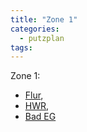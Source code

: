 ```yaml
---
title: "Zone 1"
categories:
  - putzplan
tags:
---
```

<!--more-->
Zone 1:
* [Flur](../Flur), 
* [HWR](../HWR),
* [Bad EG](../BadEG)

<!--stackedit_data:
eyJoaXN0b3J5IjpbODEwODk5NzIwXX0=
-->